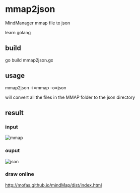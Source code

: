 # mmap2json
MindManager mmap file to json

learn golang

## build
go build mmap2json.go

## usage
mmap2json -i=mmap -o=json

will convert all the files in the MMAP folder to the json directory

## result
### input
![mmap](https://raw.githubusercontent.com/shuax/mmap2json/master/screenshot/1.png)

### ouput
![json](https://raw.githubusercontent.com/shuax/mmap2json/master/screenshot/2.png)

### draw online
http://mofas.github.io/mindMap/dist/index.html
